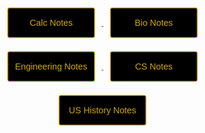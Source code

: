 <html>
<div class="div">
<a href="http://127.0.0.1:4000/calc">
   <button class="button" id="calc" type="button">Calc Notes</button>
</a>
<a href="https://davidvasilev1.github.io/leuck-copy/bio">
   <button class="button" id="bio" type="button">Bio Notes</button>
</a>
<a href="https://davidvasilev1.github.io/leuck-copy/poe">
   <button class="button" id="poe" type="button">Engineering Notes</button>
</a>
<a href="https://davidvasilev1.github.io/leuck-copy/csp">
   <button class="button" id="csp" type="button">CS Notes</button>
</a>
<a href="https://davidvasilev1.github.io/leuck-copy/ush">
   <button class="button" id="ush" type="button">US History Notes</button>
</a>
</div>
<style>
.button{
   margin: 15px;
   color: #cca300;
   background-color: black;
   border: 2px #cca300 solid;
   border-radius: 5px;
   font-size:20px;
   width:200px;
   height:70px;
}
.div{
   text-align: center;
}
</style>
</html>